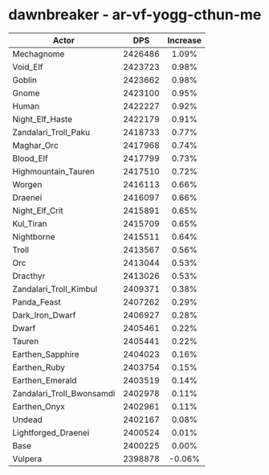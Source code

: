 # dawnbreaker - ar-vf-yogg-cthun-me
| Actor | DPS | Increase |
|---|:---:|:---:|
|Mechagnome|2426486|1.09%|
|Void_Elf|2423723|0.98%|
|Goblin|2423662|0.98%|
|Gnome|2423100|0.95%|
|Human|2422227|0.92%|
|Night_Elf_Haste|2422179|0.91%|
|Zandalari_Troll_Paku|2418733|0.77%|
|Maghar_Orc|2417968|0.74%|
|Blood_Elf|2417799|0.73%|
|Highmountain_Tauren|2417510|0.72%|
|Worgen|2416113|0.66%|
|Draenei|2416097|0.66%|
|Night_Elf_Crit|2415891|0.65%|
|Kul_Tiran|2415709|0.65%|
|Nightborne|2415511|0.64%|
|Troll|2413567|0.56%|
|Orc|2413044|0.53%|
|Dracthyr|2413026|0.53%|
|Zandalari_Troll_Kimbul|2409371|0.38%|
|Panda_Feast|2407262|0.29%|
|Dark_Iron_Dwarf|2406927|0.28%|
|Dwarf|2405461|0.22%|
|Tauren|2405441|0.22%|
|Earthen_Sapphire|2404023|0.16%|
|Earthen_Ruby|2403754|0.15%|
|Earthen_Emerald|2403519|0.14%|
|Zandalari_Troll_Bwonsamdi|2402978|0.11%|
|Earthen_Onyx|2402961|0.11%|
|Undead|2402167|0.08%|
|Lightforged_Draenei|2400524|0.01%|
|Base|2400225|0.00%|
|Vulpera|2398878|-0.06%|
